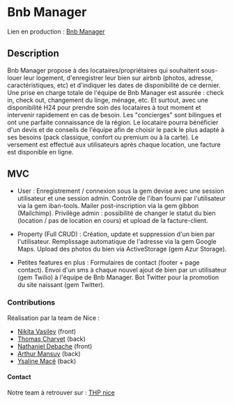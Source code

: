 # Bnb Manager

Lien en production : [Bnb Manager](http://bnbmanager.herokuapp.com/)

## Description
Bnb Manager propose à des locataires/propriétaires qui souhaitent sous-louer leur logement, d'enregistrer leur bien sur airbnb (photos, adresse, caractéristiques, etc) et d'indiquer les dates de disponibilité de ce dernier. Une prise en charge totale de l'équipe de Bnb Manager est assurée : check in, check out, changement du linge, ménage, etc. Et surtout, avec une disponibilité H24 pour prendre soin des locataires à tout moment et intervenir rapidement en cas de besoin. Les "concierges" sont bilingues et ont une parfaite connaissance de la région.
Le locataire pourra bénéficier d'un devis et de conseils de l'équipe afin de choisir le pack le plus adapté à ses besoins (pack classique, confort ou premium ou à la carte). Le versement est effectué aux utilisateurs après chaque location, une facture est disponible en ligne.

## MVC
- User :
Enregistrement / connexion sous la gem devise avec une session utilisateur et une session admin.
Contrôle de l'iban fourni par l'utilisateur via la gem iban-tools.
Mailer post-inscription via la gem gibbon (Mailchimp).
Privilège admin : possibilité de changer le statut du bien (location / pas de location en cours) et upload de la facture-client.

- Property (Full CRUD) :
Création, update et suppression d'un bien par l'utilisateur.
Remplissage automatique de l'adresse via la gem Google Maps.
Upload des photos du bien via ActiveStorage (gem Azur Storage).

- Petites features en plus :
Formulaires de contact (footer + page contact).
Envoi d'un sms à chaque nouvel ajout de bien par un utilisateur (gem Twilio) à l'équipe de Bnb Manager.
Bot Twitter pour la promotion du site naissant (gem Twitter).

### Contributions
Réalisation par la team de Nice :
- [Nikita Vasilev](https://github.com/Nikitavasilev) (front)
- [Thomas Charvet](https://github.com/TomacTh) (back)
- [Nathaniel Debache](https://github.com/Natdenice) (front)
- [Arthur Mansuy](https://github.com/tutus06) (back)
- [Ysaline Macé](https://github.com/Ysalien) (back)

#### Contact
Notre team à retrouver sur : [THP nice](https://github.com/THP-organization)
